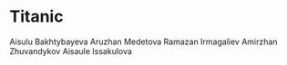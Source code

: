 # Titanic

Aisulu Bakhtybayeva
Aruzhan Medetova
Ramazan Irmagaliev
Amirzhan Zhuvandykov
Aisaule Issakulova
